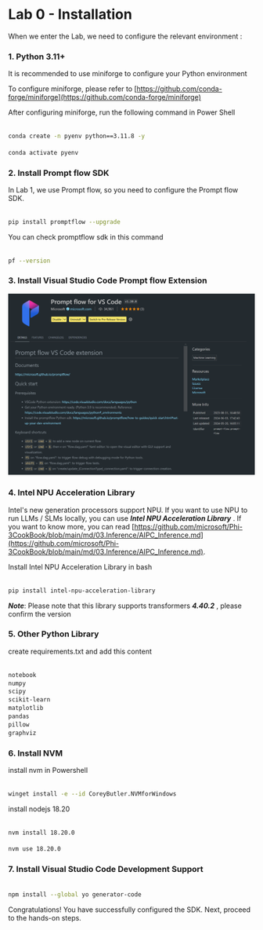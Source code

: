 # **Lab 0 - Installation**

When we enter the Lab, we need to configure the relevant environment :


### **1. Python 3.11+**

It is recommended to use miniforge to configure your Python environment 

To configure miniforge, please refer to [https://github.com/conda-forge/miniforge](https://github.com/conda-forge/miniforge)

After configuring miniforge, run the following command in Power Shell

```bash

conda create -n pyenv python==3.11.8 -y

conda activate pyenv

```


### **2. Install Prompt flow SDK**

In Lab 1, we use Prompt flow, so you need to configure the Prompt flow SDK.

```bash

pip install promptflow --upgrade

```

You can check promptflow sdk in this command


```bash

pf --version

```

### **3. Install Visual Studio Code Prompt flow Extension**

![pf](../../../../../imgs/07/01/pf_ext.png)


### **4. Intel NPU Acceleration Library**

Intel's new generation processors support NPU. If you want to use NPU to run LLMs / SLMs locally, you can use ***Intel NPU Acceleration Library*** . If you want to know more, you can read [https://github.com/microsoft/Phi-3CookBook/blob/main/md/03.Inference/AIPC_Inference.md](https://github.com/microsoft/Phi-3CookBook/blob/main/md/03.Inference/AIPC_Inference.md).

Install Intel NPU Acceleration Library in bash


```bash

pip install intel-npu-acceleration-library

```

***Note***: Please note that this library supports transformers ***4.40.2*** , please confirm the version


### **5. Other Python Library**


create requirements.txt and add this content

```txt

notebook
numpy 
scipy 
scikit-learn 
matplotlib 
pandas 
pillow 
graphviz

```


### **6. Install NVM**

install nvm in Powershell 


```bash

winget install -e --id CoreyButler.NVMforWindows

```

install nodejs 18.20


```bash

nvm install 18.20.0

nvm use 18.20.0

```

### **7. Install Visual Studio Code Development Support**


```bash

npm install --global yo generator-code

```

Congratulations! You have successfully configured the SDK. Next, proceed to the hands-on steps.






